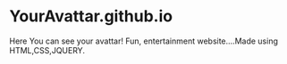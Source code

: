 # YourAvattar.github.io
Here You can see your avattar! Fun, entertainment website....Made using HTML,CSS,JQUERY.
